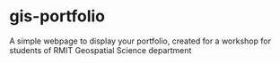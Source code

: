 # gis-portfolio
A simple webpage to display your portfolio, created for a workshop for students of RMIT Geospatial Science department
